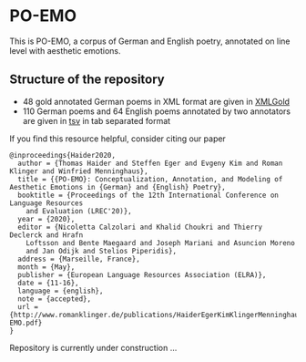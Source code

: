 # PO-EMO

This is PO-EMO, a corpus of German and English poetry, annotated on line level with aesthetic emotions.

## Structure of the repository

- 48 gold annotated German poems in XML format are given in [XMLGold](XMLGold/)
- 110 German poems and 64 English poems annotated by two annotators are given in [tsv](tsv/) in tab separated format


If you find this resource helpful, consider citing our paper

```
@inproceedings{Haider2020,
  author = {Thomas Haider and Steffen Eger and Evgeny Kim and Roman Klinger and Winfried Menninghaus},
  title = {{PO-EMO}: Conceptualization, Annotation, and Modeling of Aesthetic Emotions in {German} and {English} Poetry},
  booktitle = {Proceedings of the 12th International Conference on Language Resources
	and Evaluation (LREC'20)},
  year = {2020},
  editor = {Nicoletta Calzolari and Khalid Choukri and Thierry Declerck and Hrafn
	Loftsson and Bente Maegaard and Joseph Mariani and Asuncion Moreno
	and Jan Odijk and Stelios Piperidis},
  address = {Marseille, France},
  month = {May},
  publisher = {European Language Resources Association (ELRA)},
  date = {11-16},
  language = {english},
  note = {accepted},
  url = {http://www.romanklinger.de/publications/HaiderEgerKimKlingerMenninghaus2020LREC_PO-EMO.pdf}
}
```


Repository is currently under construction ...
